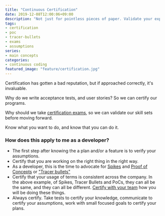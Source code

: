 ```yaml
---
title: "Continuous Certification"
date: 2019-12-08T12:00:06+09:00
description: "Not just for pointless pieces of paper. Validate your expectations. Make your expectations clear. Define your acceptance criteria."
tags:
- certification
- poc
- tracer-bullets
- exams
- assumptions
series:
- main concepts
categories:
- continuous coding
featured_image: "feature/certification.jpg"
---
```


Certification has gotten a bad reputation, but if approached correctly, it's invaluable.

Why do we write acceptance tests, and user stories? So we can certify our programs.

Why should we take [certification exams](/resources/tests), so we can validate our skill sets before moving forward.

Know what you want to do, and know that you can do it.


### How does this apply to me as a developer?

- The first step after knowing the a plan and/or a feature is to verify your assumptions.
- Certify that you are working on the right thing in the right way.
- As a developer, this is the time to advocate for [Spikes](https://en.wikipedia.org/wiki/Spike_(software_development)) and [Proof of Concepts](https://en.wikipedia.org/wiki/Proof_of_concept#Software_development) or ["Tracer bullets"](https://concisecoder.io/2018/11/11/tracer-bullet-programming/)
- Certify that your usage of terms is consistent across the company.  In the above example, of Spikes, Tracer Bullets and PoCs, they can all be the same, and they can all be different. [Certify with your team](http://www.gettingagile.com/2007/10/22/research-spikes-tracer-bullets-oh-my/) how you will be doing these things.
- Always certify.  Take tests to certify your knowledge, communicate to certify your assumptions, work with small focused goals to certify your plans.
